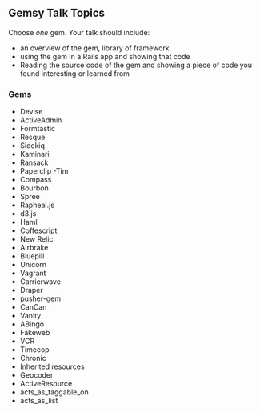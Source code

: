 ## Gemsy Talk Topics

Choose *one* gem.  Your talk should include:
- an overview of the gem, library of framework
- using the gem in a Rails app and showing that code
- Reading the source code of the gem and showing a piece of code you found interesting or learned from


### Gems

* Devise
* ActiveAdmin
* Formtastic
* Resque
* Sidekiq
* Kaminari
* Ransack
* Paperclip -Tim
* Compass
* Bourbon
* Spree
* Rapheal.js
* d3.js
* Haml
* Coffescript
* New Relic
* Airbrake
* Bluepill
* Unicorn
* Vagrant
* Carrierwave
* Draper
* pusher-gem
* CanCan
* Vanity
* ABingo
* Fakeweb
* VCR
* Timecop
* Chronic
* Inherited resources
* Geocoder
* ActiveResource
* acts_as_taggable_on
* acts_as_list
